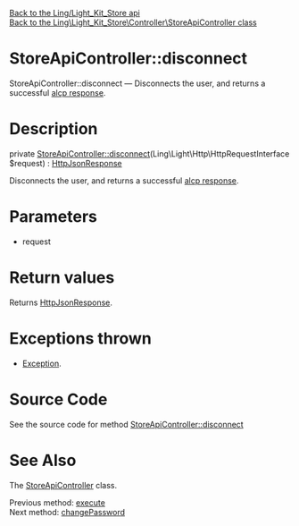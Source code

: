 [Back to the Ling/Light_Kit_Store api](https://github.com/lingtalfi/Light_Kit_Store/blob/master/doc/api/Ling/Light_Kit_Store.md)<br>
[Back to the Ling\Light_Kit_Store\Controller\StoreApiController class](https://github.com/lingtalfi/Light_Kit_Store/blob/master/doc/api/Ling/Light_Kit_Store/Controller/StoreApiController.md)


StoreApiController::disconnect
================



StoreApiController::disconnect — Disconnects the user, and returns a successful [alcp response](https://github.com/lingtalfi/Light_AjaxHandler/blob/master/doc/pages/alcp-response.md).




Description
================


private [StoreApiController::disconnect](https://github.com/lingtalfi/Light_Kit_Store/blob/master/doc/api/Ling/Light_Kit_Store/Controller/StoreApiController/disconnect.md)(Ling\Light\Http\HttpRequestInterface $request) : [HttpJsonResponse](https://github.com/lingtalfi/Light/blob/master/doc/api/Ling/Light/Http/HttpJsonResponse.md)




Disconnects the user, and returns a successful [alcp response](https://github.com/lingtalfi/Light_AjaxHandler/blob/master/doc/pages/alcp-response.md).




Parameters
================


- request

    


Return values
================

Returns [HttpJsonResponse](https://github.com/lingtalfi/Light/blob/master/doc/api/Ling/Light/Http/HttpJsonResponse.md).


Exceptions thrown
================

- [Exception](http://php.net/manual/en/class.exception.php).&nbsp;







Source Code
===========
See the source code for method [StoreApiController::disconnect](https://github.com/lingtalfi/Light_Kit_Store/blob/master/Controller/StoreApiController.php#L117-L135)


See Also
================

The [StoreApiController](https://github.com/lingtalfi/Light_Kit_Store/blob/master/doc/api/Ling/Light_Kit_Store/Controller/StoreApiController.md) class.

Previous method: [execute](https://github.com/lingtalfi/Light_Kit_Store/blob/master/doc/api/Ling/Light_Kit_Store/Controller/StoreApiController/execute.md)<br>Next method: [changePassword](https://github.com/lingtalfi/Light_Kit_Store/blob/master/doc/api/Ling/Light_Kit_Store/Controller/StoreApiController/changePassword.md)<br>

